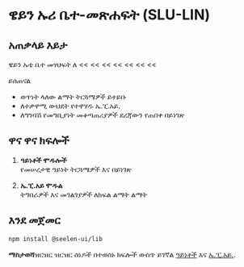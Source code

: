 # **ዌይን ኡሪ ቤተ-መጽሐፍት (SLU-LIN)**

## አጠቃላይ እይታ

ዌይን ኡቲ ቤተ መፃህፍት ለ << << << << << << <<

ይሰጠናል

- ወጥነት ላለው ልማት ትርጓሜዎች ይተይቡ
- ለተቃዋሚ ውህደት የተዋሃዱ ኤ.ፒ.አይ.
- ለግንባሽ የመግቢያነት መቆጣጠሪያዎች ደረጃውን የጠበቀ በይነገጽ

## ዋና ዋና ክፍሎች

1. **ዓይነቶች ሞዱሎች**\
   የመሠረታዊ ዓይነት ትርጓሜዎች እና በይነገጽ

2. **ኤ.ፒ.አይ ሞዱል**\
   ትግበራዎች እና መገልገያዎች ለክፍል ልማት ልማት

## እንደ መጀመር

```bash
npm install @seelen-ui/lib
```

**ማስታወሻ**ዝርዝር ዝርዝር ሰነዶች በተወሰኑ ክፍሎች ውስጥ ይገኛል [ዓይነቶች](./library-types) እና
[ኤ.ፒ.አይ.](./library-api).
